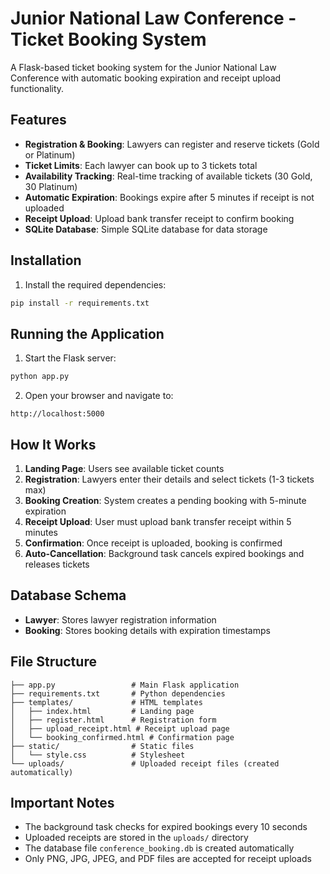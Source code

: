 # Junior National Law Conference - Ticket Booking System

A Flask-based ticket booking system for the Junior National Law Conference with automatic booking expiration and receipt upload functionality.

## Features

- **Registration & Booking**: Lawyers can register and reserve tickets (Gold or Platinum)
- **Ticket Limits**: Each lawyer can book up to 3 tickets total
- **Availability Tracking**: Real-time tracking of available tickets (30 Gold, 30 Platinum)
- **Automatic Expiration**: Bookings expire after 5 minutes if receipt is not uploaded
- **Receipt Upload**: Upload bank transfer receipt to confirm booking
- **SQLite Database**: Simple SQLite database for data storage

## Installation

1. Install the required dependencies:
```bash
pip install -r requirements.txt
```

## Running the Application

1. Start the Flask server:
```bash
python app.py
```

2. Open your browser and navigate to:
```
http://localhost:5000
```

## How It Works

1. **Landing Page**: Users see available ticket counts
2. **Registration**: Lawyers enter their details and select tickets (1-3 tickets max)
3. **Booking Creation**: System creates a pending booking with 5-minute expiration
4. **Receipt Upload**: User must upload bank transfer receipt within 5 minutes
5. **Confirmation**: Once receipt is uploaded, booking is confirmed
6. **Auto-Cancellation**: Background task cancels expired bookings and releases tickets

## Database Schema

- **Lawyer**: Stores lawyer registration information
- **Booking**: Stores booking details with expiration timestamps

## File Structure

```
├── app.py                 # Main Flask application
├── requirements.txt       # Python dependencies
├── templates/             # HTML templates
│   ├── index.html         # Landing page
│   ├── register.html      # Registration form
│   ├── upload_receipt.html # Receipt upload page
│   └── booking_confirmed.html # Confirmation page
├── static/                # Static files
│   └── style.css          # Stylesheet
└── uploads/               # Uploaded receipt files (created automatically)
```

## Important Notes

- The background task checks for expired bookings every 10 seconds
- Uploaded receipts are stored in the `uploads/` directory
- The database file `conference_booking.db` is created automatically
- Only PNG, JPG, JPEG, and PDF files are accepted for receipt uploads

